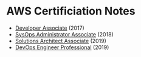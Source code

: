 # AWS Certificiation Notes

* [Developer Associate](developer-associate.md) (2017)
* [SysOps Administrator Associate](sysops-administrator-associate.md) (2018)
* [Solutions Architect Associate](solutions-architect-associate.md) (2019)
* [DevOps Engineer Professional](devops-engineer-professional.md) (2019)
